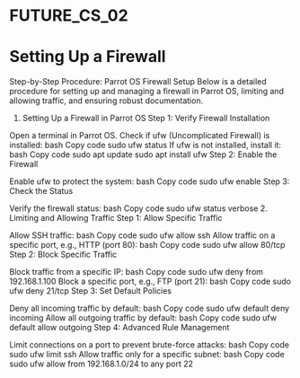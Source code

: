 # FUTURE_CS_02
# Setting Up a Firewall

Step-by-Step Procedure: Parrot OS Firewall Setup
Below is a detailed procedure for setting up and managing a firewall in Parrot OS, limiting and allowing traffic, and ensuring robust documentation.

1. Setting Up a Firewall in Parrot OS
Step 1: Verify Firewall Installation

Open a terminal in Parrot OS.
Check if ufw (Uncomplicated Firewall) is installed:
bash
Copy code
sudo ufw status
If ufw is not installed, install it:
bash
Copy code
sudo apt update
sudo apt install ufw
Step 2: Enable the Firewall

Enable ufw to protect the system:
bash
Copy code
sudo ufw enable
Step 3: Check the Status

Verify the firewall status:
bash
Copy code
sudo ufw status verbose
2. Limiting and Allowing Traffic
Step 1: Allow Specific Traffic

Allow SSH traffic:
bash
Copy code
sudo ufw allow ssh
Allow traffic on a specific port, e.g., HTTP (port 80):
bash
Copy code
sudo ufw allow 80/tcp
Step 2: Block Specific Traffic

Block traffic from a specific IP:
bash
Copy code
sudo ufw deny from 192.168.1.100
Block a specific port, e.g., FTP (port 21):
bash
Copy code
sudo ufw deny 21/tcp
Step 3: Set Default Policies

Deny all incoming traffic by default:
bash
Copy code
sudo ufw default deny incoming
Allow all outgoing traffic by default:
bash
Copy code
sudo ufw default allow outgoing
Step 4: Advanced Rule Management

Limit connections on a port to prevent brute-force attacks:
bash
Copy code
sudo ufw limit ssh
Allow traffic only for a specific subnet:
bash
Copy code
sudo ufw allow from 192.168.1.0/24 to any port 22

